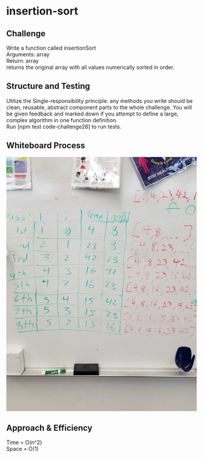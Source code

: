 # insertion-sort

## Challenge

Write a function called insertionSort<br/>
Arguments: array<br/>
Return: array<br/>
returns the original array with all values numerically sorted in order.

## Structure and Testing

Utilize the Single-responsibility principle: any methods you write should be clean, reusable, abstract component parts to the whole challenge. You will be given feedback and marked down if you attempt to define a large, complex algorithm in one function definition.
<br/>
Run [npm test code-challenge26] to run tests.

## Whiteboard Process
![Code Challenge 26](../Images/challenge-26.jpg)

## Approach & Efficiency

Time = O(n^2)<br/>
Space = O(1)
